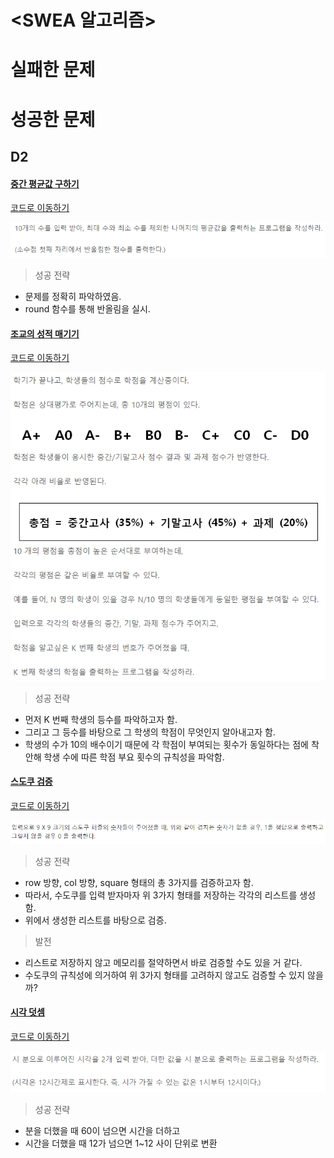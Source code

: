 # <SWEA 알고리즘> 

# 실패한 문제



# 성공한 문제

## D2

#### [중간 평균값 구하기]([https://www.swexpertacademy.com/main/talk/solvingClub/problemView.do?solveclubId=AV6kld8aisgDFASb&contestProbId=AV5Pw_-KAdcDFAUq&probBoxId=AV9oaSMa3DEDFAQc&type=PROBLEM&problemBoxTitle=%5BD1%7ED2+%EB%AC%B8%EC%A0%9C%ED%92%80%EC%9D%B4%5D+%EA%B8%B0%EC%B4%88+%EB%8B%A4%EC%A7%80%EA%B8%B0+Part2&problemBoxCnt=14](https://www.swexpertacademy.com/main/talk/solvingClub/problemView.do?solveclubId=AV6kld8aisgDFASb&contestProbId=AV5Pw_-KAdcDFAUq&probBoxId=AV9oaSMa3DEDFAQc&type=PROBLEM&problemBoxTitle=[D1~D2+문제풀이]+기초+다지기+Part2&problemBoxCnt=14))

[코드로 이동하기](https://github.com/yeomkyeorae/algorithm/blob/master/SWEA/D2_mid_mean_value.py)

![이미지 이름](./images/D2_mid_mean_value.PNG)

> 성공 전략

- 문제를 정확히 파악하였음.
- round 함수를 통해 반올림을 실시.



#### [조교의 성적 매기기]([https://www.swexpertacademy.com/main/talk/solvingClub/problemView.do?solveclubId=AV6kld8aisgDFASb&contestProbId=AV5PwGK6AcIDFAUq&probBoxId=AV9oaSMa3DEDFAQc&type=PROBLEM&problemBoxTitle=%5BD1%7ED2+%EB%AC%B8%EC%A0%9C%ED%92%80%EC%9D%B4%5D+%EA%B8%B0%EC%B4%88+%EB%8B%A4%EC%A7%80%EA%B8%B0+Part2&problemBoxCnt=14](https://www.swexpertacademy.com/main/talk/solvingClub/problemView.do?solveclubId=AV6kld8aisgDFASb&contestProbId=AV5PwGK6AcIDFAUq&probBoxId=AV9oaSMa3DEDFAQc&type=PROBLEM&problemBoxTitle=[D1~D2+문제풀이]+기초+다지기+Part2&problemBoxCnt=14))

[코드로 이동하기](https://github.com/yeomkyeorae/algorithm/blob/master/SWEA/D2_assist_grading.py)

![이미지 이름](./images/D2_assist_grading.PNG)

> 성공 전략

- 먼저 K 번째 학생의 등수를 파악하고자 함.
- 그리고 그 등수를 바탕으로 그 학생의 학점이 무엇인지 알아내고자 함. 
- 학생의 수가 10의 배수이기 때문에 각 학점이 부여되는 횟수가 동일하다는 점에 착안해 학생 수에 따른 학점 부요 횟수의 규칙성을 파악함.



#### [스도쿠 검증]([https://www.swexpertacademy.com/main/talk/solvingClub/problemView.do?solveclubId=AV6kld8aisgDFASb&contestProbId=AV5Psz16AYEDFAUq&probBoxId=AV9oaSMa3DEDFAQc&type=PROBLEM&problemBoxTitle=%5BD1%7ED2+%EB%AC%B8%EC%A0%9C%ED%92%80%EC%9D%B4%5D+%EA%B8%B0%EC%B4%88+%EB%8B%A4%EC%A7%80%EA%B8%B0+Part2&problemBoxCnt=14](https://www.swexpertacademy.com/main/talk/solvingClub/problemView.do?solveclubId=AV6kld8aisgDFASb&contestProbId=AV5Psz16AYEDFAUq&probBoxId=AV9oaSMa3DEDFAQc&type=PROBLEM&problemBoxTitle=[D1~D2+문제풀이]+기초+다지기+Part2&problemBoxCnt=14))

[코드로 이동하기]()

![이미지 이름](./images/D2_sdoku_checking.PNG)

> 성공 전략

- row 방향, col 방향, square 형태의 총 3가지를 검증하고자 함.
- 따라서, 수도쿠를 입력 받자마자 위 3가지 형태를 저장하는 각각의 리스트를 생성함.
- 위에서 생성한 리스트를 바탕으로 검증.

> 발전

- 리스트로 저장하지 않고 메모리를 절약하면서 바로 검증할 수도 있을 거 같다.
- 수도쿠의 규칙성에 의거하여 위 3가지 형태를 고려하지 않고도 검증할 수 있지 않을까?



#### [시각 덧셈]([https://www.swexpertacademy.com/main/talk/solvingClub/problemView.do?solveclubId=AV6kld8aisgDFASb&contestProbId=AV5PttaaAZIDFAUq&probBoxId=AV9oaSMa3DEDFAQc&type=PROBLEM&problemBoxTitle=%5BD1%7ED2+%EB%AC%B8%EC%A0%9C%ED%92%80%EC%9D%B4%5D+%EA%B8%B0%EC%B4%88+%EB%8B%A4%EC%A7%80%EA%B8%B0+Part2&problemBoxCnt=14](https://www.swexpertacademy.com/main/talk/solvingClub/problemView.do?solveclubId=AV6kld8aisgDFASb&contestProbId=AV5PttaaAZIDFAUq&probBoxId=AV9oaSMa3DEDFAQc&type=PROBLEM&problemBoxTitle=[D1~D2+문제풀이]+기초+다지기+Part2&problemBoxCnt=14))

[코드로 이동하기]()

![이미지 이름](./images/D2_add_time.PNG)

> 성공 전략

- 분을 더했을 때 60이 넘으면 시간을 더하고
- 시간을 더했을 때 12가 넘으면 1~12 사이 단위로 변환

